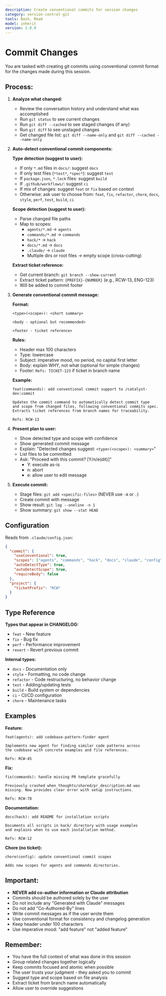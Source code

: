 ```yaml
---
description: Create conventional commits for session changes
category: version-control-git
tools: Bash, Read
model: inherit
version: 2.0.0
---
```


# Commit Changes

You are tasked with creating git commits using conventional commit format for the changes made
during this session.

## Process:

1. **Analyze what changed:**
   - Review the conversation history and understand what was accomplished
   - Run `git status` to see current changes
   - Run `git diff --cached` to see staged changes (if any)
   - Run `git diff` to see unstaged changes
   - Get changed file list: `git diff --name-only` and `git diff --cached --name-only`

2. **Auto-detect conventional commit components:**

   **Type detection (suggest to user):**
   - If only `*.md` files in `docs/`: suggest `docs`
   - If only test files (`*test*`, `*spec*`): suggest `test`
   - If `package.json`, `*.lock` files: suggest `build`
   - If `.github/workflows/`: suggest `ci`
   - If mix of changes: suggest `feat` or `fix` based on context
   - Otherwise: ask user to choose from: `feat`, `fix`, `refactor`, `chore`, `docs`, `style`,
     `perf`, `test`, `build`, `ci`

   **Scope detection (suggest to user):**
   - Parse changed file paths
   - Map to scopes:
     - `agents/*.md` → `agents`
     - `commands/*.md` → `commands`
     - `hack/*` → `hack`
     - `docs/*.md` → `docs`
     - `.claude/` → `claude`
     - Multiple dirs or root files → empty scope (cross-cutting)

   **Extract ticket reference:**
   - Get current branch: `git branch --show-current`
   - Extract ticket pattern: `{PREFIX}-{NUMBER}` (e.g., RCW-13, ENG-123)
   - Will be added to commit footer

3. **Generate conventional commit message:**

   **Format:**

   ```
   <type>(<scope>): <short summary>

   <body - optional but recommended>

   <footer - ticket reference>
   ```

   **Rules:**
   - Header max 100 characters
   - Type: lowercase
   - Subject: imperative mood, no period, no capital first letter
   - Body: explain WHY, not what (optional for simple changes)
   - Footer: `Refs: TICKET-123` if ticket in branch name

   **Example:**

   ```
   feat(commands): add conventional commit support to /catalyst-dev:commit

   Updates the commit command to automatically detect commit type
   and scope from changed files, following conventional commits spec.
   Extracts ticket references from branch names for traceability.

   Refs: RCW-13
   ```

4. **Present plan to user:**
   - Show detected type and scope with confidence
   - Show generated commit message
   - Explain: "Detected changes suggest: `<type>(<scope>): <summary>`"
   - List files to be committed
   - Ask: "Proceed with this commit? [Y/n/e(dit)]"
     - Y: execute as-is
     - n: abort
     - e: allow user to edit message

5. **Execute commit:**
   - Stage files: `git add <specific-files>` (NEVER use `-A` or `.`)
   - Create commit with message
   - Show result: `git log --oneline -n 1`
   - Show summary: `git show --stat HEAD`

## Configuration

Reads from `.claude/config.json`:

```json
{
  "commit": {
    "useConventional": true,
    "scopes": ["agents", "commands", "hack", "docs", "claude", "config"],
    "autoDetectType": true,
    "autoDetectScope": true,
    "requireBody": false
  },
  "project": {
    "ticketPrefix": "RCW"
  }
}
```

## Type Reference

**Types that appear in CHANGELOG:**

- `feat` - New feature
- `fix` - Bug fix
- `perf` - Performance improvement
- `revert` - Revert previous commit

**Internal types:**

- `docs` - Documentation only
- `style` - Formatting, no code change
- `refactor` - Code restructuring, no behavior change
- `test` - Adding/updating tests
- `build` - Build system or dependencies
- `ci` - CI/CD configuration
- `chore` - Maintenance tasks

## Examples

**Feature:**

```
feat(agents): add codebase-pattern-finder agent

Implements new agent for finding similar code patterns across
the codebase with concrete examples and file references.

Refs: RCW-45
```

**Fix:**

```
fix(commands): handle missing PR template gracefully

Previously crashed when thoughts/shared/pr_description.md was
missing. Now provides clear error with setup instructions.

Refs: RCW-78
```

**Documentation:**

```
docs(hack): add README for installation scripts

Documents all scripts in hack/ directory with usage examples
and explains when to use each installation method.

Refs: RCW-12
```

**Chore (no ticket):**

```
chore(config): update conventional commit scopes

Adds new scopes for agents and commands directories.
```

## Important:

- **NEVER add co-author information or Claude attribution**
- Commits should be authored solely by the user
- Do not include any "Generated with Claude" messages
- Do not add "Co-Authored-By" lines
- Write commit messages as if the user wrote them
- Use conventional format for consistency and changelog generation
- Keep header under 100 characters
- Use imperative mood: "add feature" not "added feature"

## Remember:

- You have the full context of what was done in this session
- Group related changes together logically
- Keep commits focused and atomic when possible
- The user trusts your judgment - they asked you to commit
- Suggest type and scope based on file analysis
- Extract ticket from branch name automatically
- Allow user to override suggestions
